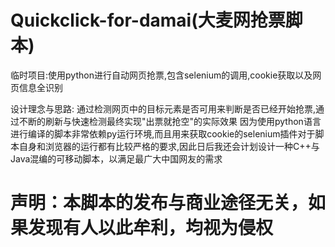 # Quickclick-for-damai(大麦网抢票脚本)
临时项目:使用python进行自动网页抢票,包含selenium的调用,cookie获取以及网页信息全识别

设计理念与思路: 通过检测网页中的目标元素是否可用来判断是否已经开始抢票,通过不断的刷新与快速检测最终实现"出票就抢空"的实际效果
因为使用python语言进行编译的脚本非常依赖py运行环境,而且用来获取cookie的selenium插件对于脚本自身和浏览器的运行都有比较严格的要求,因此日后我还会计划设计一种C++与Java混编的可移动脚本，以满足最广大中国网友的需求

# 声明：本脚本的发布与商业途径无关，如果发现有人以此牟利，均视为侵权
